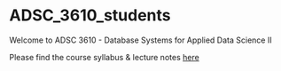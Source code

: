 # ADSC_3610_students

Welcome to ADSC 3610 - Database Systems for Applied Data Science II

Please find the course syllabus & lecture notes [here](https://tru-pbads.github.io/ADSC_3610_students/syllabus.html)
